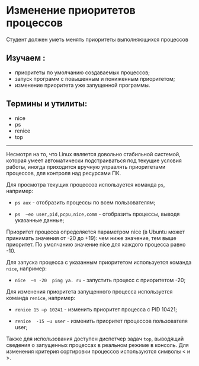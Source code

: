 # Изменение приоритетов процессов

Студент должен уметь менять приоритеты выполняющихся процессов

## Изучаем :

- приоритеты по умолчанию создаваемых процессов;
- запуск программ с повышенным и пониженным приоритетом;
- изменение приоритета уже запущенной программы.

## Термины и утилиты:       

- nice
- ps
- renice
- top

---

Несмотря на то, что Linux является довольно стабильной системой, которая умеет автоматически подстраиваться под текущие условия работы, иногда приходится вручную управлять приоритетами процессов, для контроля над ресурсами ПК.

Для просмотра текущих процессов используется команда `ps`, например:

- `ps aux`  - отобразить процессы по всем пользователям;

- `ps  –eo user,pid,pcpu,nice,comm`  - отобразить процессы, выводя указанные данные;

Приоритет процесса определяется параметром nice (в Ubuntu может принимать значения от -20 до +19): чем ниже значение, тем выше приоритет. По умолчанию значение nice для каждого процесса равно -10.

Для запуска процесса с указанным приоритетом используется команда `nice`, например:

- `nice  –n -20  ping ya. ru`         - запустить процесс с приоритетом -20;

Для изменения приоритета запущенного процесса используется команда `renice`, например:

- `renice 15 –p 10241`        - изменить приоритет процесса с PID 10421;

- `renice  -15 –u user`       - изменить приоритет процессов пользователя user;

Также для использования доступен диспетчер задач `top`, выводящий сведения о запущенных процессах в реальном режиме в консоль. Для изменения критерия сортировки процессов используются символы < и >.

